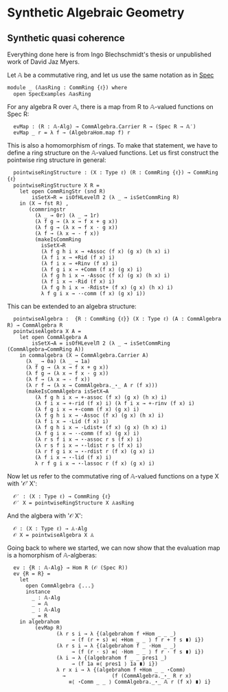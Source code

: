 Synthetic Algebraic Geometry
============================

Synthetic quasi coherence
-------------------------

Everything done here is from Ingo Blechschmidt's thesis or unpublished work of David Jaz Myers.

<!--
```
{-# OPTIONS --cubical --no-import-sorts --safe #-}
module Cubical.AlgebraicGeometry.SQC where

open import Cubical.Foundations.Everything
open import Cubical.Foundations.HLevels
open import Cubical.Data.Unit

open import Cubical.Algebra.Ring
open import Cubical.Algebra.CommRing
open import Cubical.Algebra.CommAlgebra
open import Cubical.Algebra.CommAlgebra.Examples
open import Cubical.Algebra.CommAlgebra.FreeCommAlgebra
open import Cubical.Algebra.CommAlgebra.Morphism
open import Cubical.Algebra.Algebra

open import Cubical.AlgebraicGeometry.Spec

private
  variable
    ℓ : Level

```
-->

Let 𝔸 be a commutative ring, and let us use the same notation as in [Spec](Cubical.AlgebraicGeometry.Spec.html)

```
module _ (𝔸asRing : CommRing {ℓ}) where
  open SpecExamples 𝔸asRing
```
For any algebra R over 𝔸, there is a map from R to 𝔸-valued functions on Spec R:

```
  evMap : (R : 𝔸-Alg) → CommAlgebra.Carrier R → (Spec R → 𝔸′)
  evMap _ r = λ f → (AlgebraHom.map f) r
```
This is also a homomorphism of rings. To make that statement,
we have to define a ring structure on the 𝔸-valued functions.
Let us first construct the pointwise ring structure in general:

```
  pointwiseRingStructure : (X : Type ℓ) (R : CommRing {ℓ}) → CommRing {ℓ}
  pointwiseRingStructure X R =
    let open CommRingStr (snd R)
        isSetX→R = isOfHLevelΠ 2 (λ _ → isSetCommRing R)
    in (X → fst R) ,
       (commringstr
         (λ _ → 0r) (λ _ → 1r)
         (λ f g → (λ x → f x + g x))
         (λ f g → (λ x → f x · g x))
         (λ f → (λ x → - f x))
         (makeIsCommRing
           isSetX→R
           (λ f g h i x → +Assoc (f x) (g x) (h x) i)
           (λ f i x → +Rid (f x) i)
           (λ f i x → +Rinv (f x) i)
           (λ f g i x → +Comm (f x) (g x) i)
           (λ f g h i x → ·Assoc (f x) (g x) (h x) i)
           (λ f i x → ·Rid (f x) i)
           (λ f g h i x → ·Rdist+ (f x) (g x) (h x) i)
           λ f g i x → ·-comm (f x) (g x) i))
```
This can be extended to an algebra structure:

```
  pointwiseAlgebra :  {R : CommRing {ℓ}} (X : Type ℓ) (A : CommAlgebra R) → CommAlgebra R
  pointwiseAlgebra X A =
    let open CommAlgebra A
        isSetX→A = isOfHLevelΠ 2 (λ _ → isSetCommRing (CommAlgebra→CommRing A))
    in commalgebra (X → CommAlgebra.Carrier A)
      (λ _ → 0a) (λ _ → 1a)
      (λ f g → (λ x → f x + g x))
      (λ f g → (λ x → f x · g x))
      (λ f → (λ x → - f x))
      (λ r f → (λ x → CommAlgebra._⋆_ A r (f x)))
      (makeIsCommAlgebra isSetX→A
         (λ f g h i x → +-assoc (f x) (g x) (h x) i)
         (λ f i x → +-rid (f x) i) (λ f i x → +-rinv (f x) i)
         (λ f g i x → +-comm (f x) (g x) i)
         (λ f g h i x → ·Assoc (f x) (g x) (h x) i)
         (λ f i x → ·Lid (f x) i)
         (λ f g h i x → ·Ldist+ (f x) (g x) (h x) i)
         (λ f g i x → ·-comm (f x) (g x) i)
         (λ r s f i x → ⋆-assoc r s (f x) i)
         (λ r s f i x → ⋆-ldist r s (f x) i)
         (λ r f g i x → ⋆-rdist r (f x) (g x) i)
         (λ f i x → ⋆-lid (f x) i)
         λ r f g i x → ⋆-lassoc r (f x) (g x) i)
```
Now let us refer to the commutative ring of 𝔸-valued functions on a
type X with '𝒪′ X':

```
  𝒪′ : (X : Type ℓ) → CommRing {ℓ}
  𝒪′ X = pointwiseRingStructure X 𝔸asRing
```
And the algbera with '𝒪 X':

```
  𝒪 : (X : Type ℓ) → 𝔸-Alg
  𝒪 X = pointwiseAlgebra X 𝔸
```
Going back to where we started, we can now show that the evaluation map is a
homorphism of 𝔸-algberas:

```
  ev : {R : 𝔸-Alg} → Hom R (𝒪 (Spec R))
  ev {R = R} =
    let
      open CommAlgebra ⦃...⦄
      instance
        _ : 𝔸-Alg
        _ = 𝔸
        _ : 𝔸-Alg
        _ = R
    in algebrahom
         (evMap R)
                (λ r s i → λ {(algebrahom f +Hom _ _ _)
                     → (f (r + s) ≡⟨ +Hom _ _ ⟩ f r + f s ∎) i})
                (λ r s i → λ {(algebrahom f _ ·Hom _ _)
                     → (f (r · s) ≡⟨ ·Hom _ _ ⟩ f r · f s ∎) i})
                (λ i → λ {(algebrahom f _ _ pres1 _)
                     → (f 1a ≡⟨ pres1 ⟩ 1a ∎) i})
                λ r x i → λ {(algebrahom f +Hom _ _ ⋆Comm)
                  →               (f (CommAlgebra._⋆_ R r x)
                    ≡⟨ ⋆Comm _ _ ⟩ CommAlgebra._⋆_ 𝔸 r (f x) ∎) i}
```
